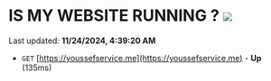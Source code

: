 # IS MY WEBSITE RUNNING ? [![](https://img.shields.io/static/v1?label=Sponsor&message=%E2%9D%A4&logo=GitHub&color=%23fe8e86)](https://github.com/sponsors/Youssef-Lehmam)

Last updated: **11/24/2024, 4:39:20 AM**

- `GET` [https://youssefservice.me](https://youssefservice.me) - **Up** (135ms)
